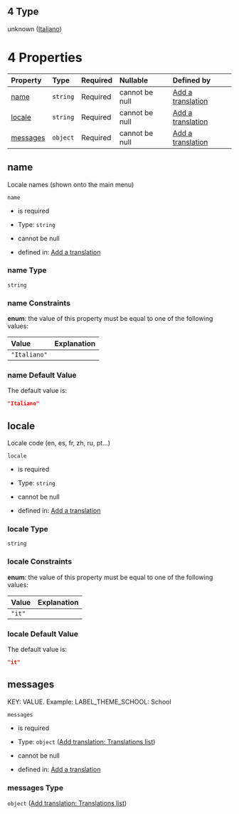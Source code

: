 ## 4 Type

unknown ([Italiano](add-translation-anyof-italiano.md))

# 4 Properties

| Property              | Type     | Required | Nullable       | Defined by                                                                                                                                              |
| :-------------------- | :------- | :------- | :------------- | :------------------------------------------------------------------------------------------------------------------------------------------------------ |
| [name](#name)         | `string` | Required | cannot be null | [Add a translation](add-translation-anyof-italiano-properties-name.md "add-translation.json#/anyOf/4/properties/name")                                  |
| [locale](#locale)     | `string` | Required | cannot be null | [Add a translation](add-translation-anyof-italiano-properties-locale.md "add-translation.json#/anyOf/4/properties/locale")                              |
| [messages](#messages) | `object` | Required | cannot be null | [Add a translation](add-translation-anyof-italiano-properties-add-translation-translations-list.md "add-translation.json#/anyOf/4/properties/messages") |

## name

Locale names (shown onto the main menu)

`name`

*   is required

*   Type: `string`

*   cannot be null

*   defined in: [Add a translation](add-translation-anyof-italiano-properties-name.md "add-translation.json#/anyOf/4/properties/name")

### name Type

`string`

### name Constraints

**enum**: the value of this property must be equal to one of the following values:

| Value        | Explanation |
| :----------- | :---------- |
| `"Italiano"` |             |

### name Default Value

The default value is:

```json
"Italiano"
```

## locale

Locale code (en, es, fr, zh, ru, pt...)

`locale`

*   is required

*   Type: `string`

*   cannot be null

*   defined in: [Add a translation](add-translation-anyof-italiano-properties-locale.md "add-translation.json#/anyOf/4/properties/locale")

### locale Type

`string`

### locale Constraints

**enum**: the value of this property must be equal to one of the following values:

| Value  | Explanation |
| :----- | :---------- |
| `"it"` |             |

### locale Default Value

The default value is:

```json
"it"
```

## messages

KEY: VALUE. Example: LABEL_THEME_SCHOOL: School

`messages`

*   is required

*   Type: `object` ([Add translation: Translations list](add-translation-anyof-italiano-properties-add-translation-translations-list.md))

*   cannot be null

*   defined in: [Add a translation](add-translation-anyof-italiano-properties-add-translation-translations-list.md "add-translation.json#/anyOf/4/properties/messages")

### messages Type

`object` ([Add translation: Translations list](add-translation-anyof-italiano-properties-add-translation-translations-list.md))
